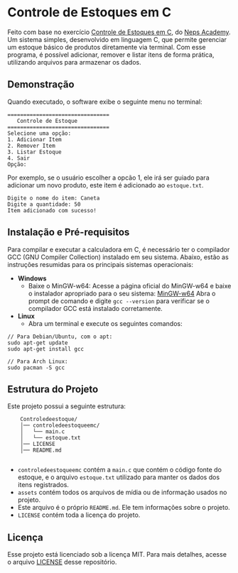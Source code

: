# Controle de Estoques em C
Feito com base no exercício [Controle de Estoques em C](https://neps.academy/br/course/alocacao-dinamica-e-arquivos/lesson/controle-de-estoques-em-c), do [Neps Academy](https://neps.academy/). Um sistema simples, desenvolvido em linguagem C, que permite gerenciar um estoque básico de produtos diretamente via terminal. Com esse programa, é possível adicionar, remover e listar itens de forma prática, utilizando arquivos para armazenar os dados.

## Demonstração
Quando executado, o software exibe o seguinte menu no terminal:
```
================================
   Controle de Estoque
================================
Selecione uma opção:
1. Adicionar Item
2. Remover Item
3. Listar Estoque
4. Sair
Opção:
```
Por exemplo, se o usuário escolher a opcão 1, ele irá ser guiado para adicionar um novo produto, este item é adicionado ao `estoque.txt`.
```
Digite o nome do item: Caneta
Digite a quantidade: 50
Item adicionado com sucesso!
```

## Instalação e Pré-requisitos
Para compilar e executar a calculadora em C, é necessário ter o compilador GCC (GNU Compiler Collection) instalado em seu sistema. Abaixo, estão as instruções resumidas para os principais sistemas operacionais:
- **Windows**
  - Baixe o MinGW-w64:
  Acesse a página oficial do MinGW-w64 e baixe o instalador apropriado para o seu sistema: [MinGW-w64](https://www.mingw-w64.org)
  Abra o prompt de comando e digite `gcc --version` para verificar se o compilador GCC está instalado corretamente.
- **Linux**
  - Abra um terminal e execute os seguintes comandos:
```
// Para Debian/Ubuntu, com o apt:
sudo apt-get update
sudo apt-get install gcc

// Para Arch Linux:
sudo pacman -S gcc
```
## Estrutura do Projeto
Este projeto possui a seguinte estrutura:   

```
    Controledeestoque/  
    │── controledeestoqueemc/
    │   └── main.c
    │   └── estoque.txt
    │── LICENSE 
    │── README.md  
    
```
* `controledeestoqueemc` contém a `main.c` que contém o código fonte do estoque, e o arquivo `estoque.txt` utilizado para manter os dados dos itens registrados.
* `assets` contém todos os arquivos de mídia ou de informação usados no projeto.
* Este arquivo é o próprio `README.md`. Ele tem informações sobre o projeto.
* `LICENSE` contém toda a licença do projeto.
## Licença
Esse projeto está licenciado sob a licença MIT. Para mais detalhes, acesse o arquivo [LICENSE](https://github.com/maaluuzete/Controle-de-Estoques-em-C?tab=MIT-1-ov-file) desse repositório.
